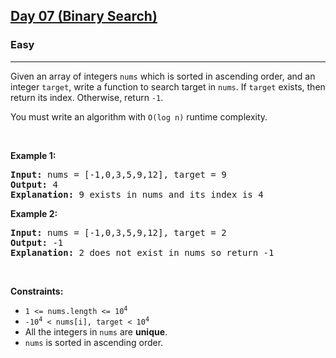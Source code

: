 <h2><a href="https://leetcode.com/problems/binary-search/">Day 07 (Binary Search)</a></h2><h3>Easy</h3><hr><div>
<p>Given an array of integers <code>nums</code> which is sorted in ascending order, and an integer <code>target</code>, write a function to search target in <code>nums</code>. If <code>target</code> exists, then return its index. Otherwise, return <code>-1</code>.</p>

<p>You must write an algorithm with <code>O(log n)</code> runtime complexity.</p>

<p>&nbsp;</p>
<p><strong class="example">Example 1:</strong></p>
<pre><strong>Input:</strong> nums = [-1,0,3,5,9,12], target = 9
<strong>Output:</strong> 4
<strong>Explanation:</strong> 9 exists in nums and its index is 4
</pre>

<p><strong class="example">Example 2:</strong></p>
<pre><strong>Input:</strong> nums = [-1,0,3,5,9,12], target = 2
<strong>Output:</strong> -1
<strong>Explanation:</strong> 2 does not exist in nums so return -1
</pre>

<p>&nbsp;</p>
<p><strong>Constraints:</strong></p>

<ul>
	<li><code>1 &lt;= nums.length &lt;= 10<sup>4</sup></code></li>
  <li><code>-10<sup>4</sup> < nums[i], target < 10<sup>4</sup></code></li>
	<li>All the integers in <code>nums</code> are <strong>unique</strong>.</li>
  <li><code>nums</code> is sorted in ascending order. </li>
</ul>
</div>
